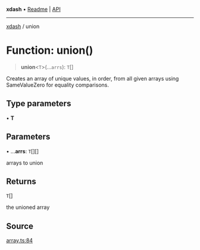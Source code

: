 **xdash** • [Readme](../README.md) \| [API](../globals.md)

***

[xdash](../README.md) / union

# Function: union()

> **union**\<`T`\>(...`arrs`): `T`[]

Creates an array of unique values, in order, from all given arrays using SameValueZero for equality comparisons.

## Type parameters

• **T**

## Parameters

• ...**arrs**: `T`[][]

arrays to union

## Returns

`T`[]

the unioned array

## Source

[array.ts:84](https://github.com/shtse8/xdash/blob/55c7e43/src/array.ts#L84)
